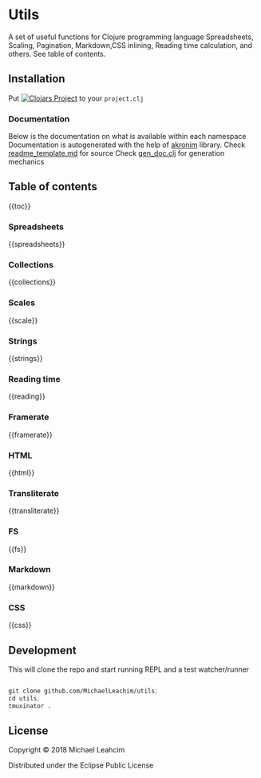# Utils

A set of useful functions for Clojure programming language
Spreadsheets, Scaling, Pagination, Markdown,CSS inlining, Reading time calculation, and others. 
See table of contents. 

## Installation 
Put 
[![Clojars Project](https://clojars.org/thereisnodot/utils/latest-version.svg)](https://clojars.org/thereisnodot/utils) 
to your `project.clj`

### Documentation
Below is the documentation on what is available within each namespace
Documentation is autogenerated with the help of 
[akronim](https://github.com/MichaelLeachim/akronim) library. 
Check [readme_template.md](https://github.com/michaelleachim/utils/blob/master/resources/README_template.md)  for source
Check [gen_doc.clj](https://github.com/michaelleachim/utils/blob/master/src/thereisnodot/utils/gen_doc.clj)  for generation mechanics

## Table of contents
{{toc}}


### Spreadsheets
{{spreadsheets}}

### Collections

{{collections}}

### Scales

{{scale}}

### Strings

{{strings}}

### Reading time

{{reading}}

### Framerate

{{framerate}}

### HTML

{{html}}

### Transliterate

{{transliterate}}

### FS

{{fs}}

### Markdown
{{markdown}}
### CSS
{{css}}


## Development

This will clone the repo and start running REPL
and a test watcher/runner

```clojure

git clone github.com/MichaelLeachim/utils;
cd utils;
tmuxinator .

```

## License

Copyright © 2018 Michael Leahcim

Distributed under the Eclipse Public License 
